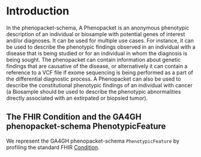 # Introduction

In the phenopacket-schema, A Phenopacket is an anonymous phenotypic description of an individual or biosample with potential genes of interest and/or diagnoses. It can be used for multiple use cases. For instance, it can be used to describe the phenotypic findings observed in an individual with a disease that is being studied or for an individual in whom the diagnosis is being sought. The phenopacket can contain information about genetic findings that are causative of the disease, or alternatively it can contain a reference to a VCF file if exome sequencing is being performed as a part of the differential diagnostic process. A Phenopacket can also be used to describe the constitutional phenotypic findings of an individual with cancer (a Biosample should be used to describe the phenotypic abnormalities directly associated with an extirpated or biopsied tumor). 


## The FHIR Condition and the GA4GH phenopacket-schema PhenotypicFeature

We represent the GA4GH phenopacket-schema ``PhenotypicFeature`` by profiling the standard FHIR [Condition](http://hl7.org/fhir/R4/condition.html).
